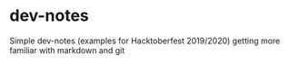 # dev-notes
Simple dev-notes (examples for Hacktoberfest 2019/2020) getting more familiar with markdown and git
